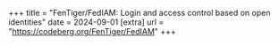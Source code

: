 +++
title = "FenTiger/FedIAM: Login and access control based on open identities"
date = 2024-09-01
[extra]
url = "https://codeberg.org/FenTiger/FedIAM"
+++
